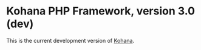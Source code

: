 # Kohana PHP Framework, version 3.0 (dev)

This is the current development version of [Kohana](http://kohanaphp.com/).

